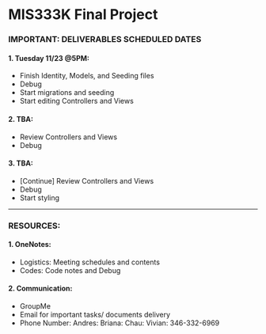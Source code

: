 # MIS333K Final Project 

### IMPORTANT: DELIVERABLES SCHEDULED DATES
#### 1. Tuesday 11/23 @5PM: 
- Finish Identity, Models, and Seeding files
- Debug 
- Start migrations and seeding
- Start editing Controllers and Views 
#### 2. TBA: 
- Review Controllers and Views 
- Debug 
#### 3. TBA: 
- [Continue] Review Controllers and Views 
- Debug
- Start styling 

__________________________________________________________________

### RESOURCES: 
#### 1. OneNotes: 
- Logistics: Meeting schedules and contents 
- Codes: Code notes and Debug 
#### 2. Communication: 
- GroupMe
- Email for important tasks/ documents delivery 
- Phone Number: 
  Andres: 
  Briana: 
  Chau: 
  Vivian: 346-332-6969 
